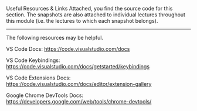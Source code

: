 Useful Resources & Links
Attached, you find the source code for this section. The snapshots are also attached to individual lectures throughout this module (i.e. the lectures to which each snapshot belongs).

---

The following resources may be helpful.

VS Code Docs: https://code.visualstudio.com/docs

VS Code Keybindings: https://code.visualstudio.com/docs/getstarted/keybindings

VS Code Extensions Docs: https://code.visualstudio.com/docs/editor/extension-gallery

Google Chrome DevTools Docs: https://developers.google.com/web/tools/chrome-devtools/

